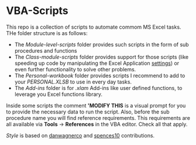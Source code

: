 # VBA-Scripts
This repo is a collection of scripts to automate commom MS Excel tasks. THe folder structure is as follows:

* The _Module-level-scripts_ folder provides such scripts in the form of sub procedures and functions
* The _Class-module-scripts_ folder provides support for those scripts (like speeding up code by manipulating the Excel Application [settings](https://github.com/jhormangj/VBA-Scripts/blob/master/Class-level-scripts/clsExcelSettings.cls)) or even further functionality to solve other problems.
* The _Personal-workbook_ folder provides scripts I recommend to add to your *PERSONAL.XLSB* to use in every day tasks.
* The _Add-ins_ folder is for *.xlam* Add-ins like user defined functions, to leverage you Excel functions library.

Inside some scripts the comment __'MODIFY THIS__ is a visual prompt for you to provide the necessary data to run the script. Also, before the sub procedure name you will find reference requirements. This requirements are all available via __Tools__ -> __References__ in the VBA editor. Check all that apply.

*Style* is based on [danwagnerco](https://github.com/danwagnerco/vba-style-guide) and [spences10](https://github.com/spences10/VBA-Coding-Standards) contributions.
